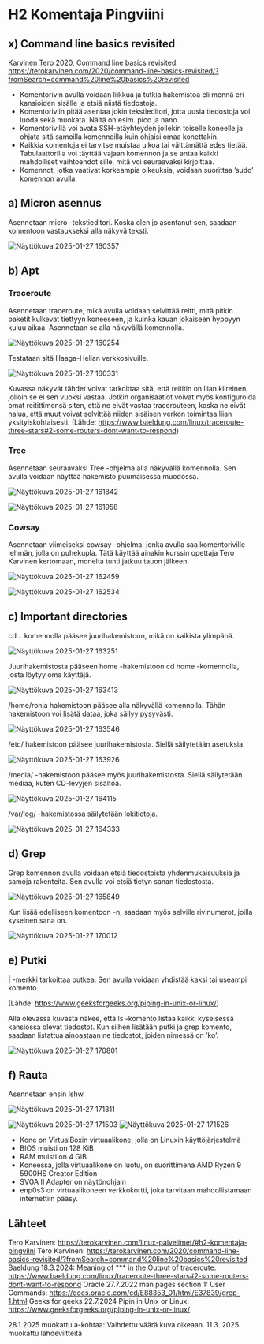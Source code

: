 # H2 Komentaja Pingviini
## x) Command line basics revisited
Karvinen Tero 2020, Command line basics revisited: https://terokarvinen.com/2020/command-line-basics-revisited/?fromSearch=command%20line%20basics%20revisited
-	Komentorivin avulla voidaan liikkua ja tutkia hakemistoa eli mennä eri kansioiden sisälle ja etsiä niistä tiedostoja.
-	Komentoriviin pitää asentaa jokin tekstieditori, jotta uusia tiedostoja voi luoda sekä muokata. Näitä on esim. pico ja nano.
-	Komentorivillä voi avata SSH-etäyhteyden jollekin toiselle koneelle ja ohjata sitä samoilla komennoilla kuin ohjaisi omaa konettakin.
-	Kaikkia komentoja ei tarvitse muistaa ulkoa tai välttämättä edes tietää. Tabulaattorilla voi täyttää vajaan komennon ja se antaa kaikki mahdolliset vaihtoehdot sille, mitä voi seuraavaksi kirjoittaa.
-	Komennot, jotka vaativat korkeampia oikeuksia, voidaan suorittaa ’sudo’ komennon avulla.

## a) Micron asennus
Asennetaan micro -tekstieditori. Koska olen jo asentanut sen, saadaan komentoon vastaukseksi alla näkyvä teksti.

![Näyttökuva 2025-01-27 160357](https://github.com/user-attachments/assets/340d4996-a17b-4b9a-9418-8077ca933136)

## b) Apt
### Traceroute
Asennetaan traceroute, mikä avulla voidaan selvittää reitti, mitä pitkin paketit kulkevat tiettyyn koneeseen, ja kuinka kauan jokaiseen hyppyyn kuluu aikaa. Asennetaan se alla näkyvällä komennolla.

![Näyttökuva 2025-01-27 160254](https://github.com/user-attachments/assets/36211129-531d-4625-a46d-9d491d987af2)


Testataan sitä Haaga-Helian verkkosivuille.

![Näyttökuva 2025-01-27 160331](https://github.com/user-attachments/assets/ce39638b-1f19-4e83-a092-e90316c9ec8c)


Kuvassa näkyvät tähdet voivat tarkoittaa sitä, että reititin on liian kiireinen, jolloin se ei sen vuoksi vastaa. Jotkin organisaatiot voivat myös konfiguroida omat reitittimensä siten, että ne eivät vastaa tracerouteen, koska ne eivät halua, että muut voivat selvittää niiden sisäisen verkon toimintaa liian yksityiskohtaisesti. (Lähde: https://www.baeldung.com/linux/traceroute-three-stars#2-some-routers-dont-want-to-respond)

### Tree
Asennetaan seuraavaksi Tree -ohjelma alla näkyvällä komennolla. Sen avulla voidaan näyttää hakemisto puumaisessa muodossa.

![Näyttökuva 2025-01-27 161842](https://github.com/user-attachments/assets/04b63971-f62d-4c47-b92a-e04e2087db12)

![Näyttökuva 2025-01-27 161958](https://github.com/user-attachments/assets/263a2de1-c6d0-4500-95d5-30142a2aa624)


### Cowsay
Asennetaan viimeiseksi cowsay -ohjelma, jonka avulla saa komentoriville lehmän, jolla on puhekupla. Tätä käyttää ainakin kurssin opettaja Tero Karvinen kertomaan, monelta tunti jatkuu tauon jälkeen.

![Näyttökuva 2025-01-27 162459](https://github.com/user-attachments/assets/35ca33b7-a500-48a7-a83b-3aee09fbf49b)

![Näyttökuva 2025-01-27 162534](https://github.com/user-attachments/assets/d7ce696e-447d-4ba9-af74-ebaf14a21e36)


## c) Important directories
cd .. komennolla pääsee juurihakemistoon, mikä on kaikista ylimpänä.

![Näyttökuva 2025-01-27 163251](https://github.com/user-attachments/assets/c050d3d2-48d7-42b7-8b5a-f2f120e9a31b)


Juurihakemistosta pääseen home -hakemistoon cd home -komennolla, josta löytyy oma käyttäjä.

![Näyttökuva 2025-01-27 163413](https://github.com/user-attachments/assets/c9d46a62-4e61-40d1-b733-0dab7704df41)


/home/ronja hakemistoon pääsee alla näkyvällä komennolla. Tähän hakemistoon voi lisätä dataa, joka säilyy pysyvästi.

![Näyttökuva 2025-01-27 163546](https://github.com/user-attachments/assets/0c2bb8ff-f12f-4f29-bfd2-6e9a40cb629f)


/etc/ hakemistoon pääsee juurihakemistosta. Siellä säilytetään asetuksia.

![Näyttökuva 2025-01-27 163926](https://github.com/user-attachments/assets/842e4538-c421-45cd-8644-dcccfb6a2b6a)


/media/ -hakemistoon pääsee myös juurihakemistosta. Siellä säilytetään mediaa, kuten CD-levyjen sisältöä.

![Näyttökuva 2025-01-27 164115](https://github.com/user-attachments/assets/c92ecdb2-9491-4912-930f-4efca2fa348f)


/var/log/  -hakemistossa säilytetään lokitietoja.

![Näyttökuva 2025-01-27 164333](https://github.com/user-attachments/assets/27dcd732-e687-4d14-9d13-c15d6d97a70b)


## d) Grep
Grep komennon avulla voidaan etsiä tiedostoista yhdenmukaisuuksia ja samoja rakenteita.
Sen avulla voi etsiä tietyn sanan tiedostosta.

![Näyttökuva 2025-01-27 165849](https://github.com/user-attachments/assets/fa8bf608-7b47-4051-87d7-cec10423cbeb)


Kun lisää edelliseen komentoon -n, saadaan myös selville rivinumerot, joilla kyseinen sana on.

![Näyttökuva 2025-01-27 170012](https://github.com/user-attachments/assets/c5c0de7d-6d1b-4e0b-9852-5a4f9d825e19)


## e) Putki
| -merkki tarkoittaa putkea. Sen avulla voidaan yhdistää kaksi tai useampi komento. 

(Lähde: https://www.geeksforgeeks.org/piping-in-unix-or-linux/)

 Alla olevassa kuvasta näkee, että ls -komento listaa kaikki kyseisessä kansiossa olevat tiedostot. Kun siihen lisätään putki ja grep komento, saadaan listattua ainoastaan ne tiedostot, joiden nimessä on ’ko’.
 
![Näyttökuva 2025-01-27 170801](https://github.com/user-attachments/assets/067ccd9f-34bd-438e-88a6-c9d582478141)


## f) Rauta
Asennetaan ensin lshw.

![Näyttökuva 2025-01-27 171311](https://github.com/user-attachments/assets/7b6f2a69-bc5c-4cf3-b026-58fa6fa60171)

![Näyttökuva 2025-01-27 171503](https://github.com/user-attachments/assets/640c3b16-5121-47d0-83e6-47d6992dfd5e)
![Näyttökuva 2025-01-27 171526](https://github.com/user-attachments/assets/bf38fc65-31bc-44f7-9c3a-5ee08c5a5c3d)


-	Kone on VirtualBoxin virtuaalikone, jolla on Linuxin käyttöjärjestelmä
-	BIOS muisti on 128 KiB
-	RAM muisti on 4 GiB
-	Koneessa, jolla virtuaalikone on luotu, on suorittimena AMD Ryzen 9 5900HS Creator Edition
-	SVGA II Adapter on näytönohjain
-	enp0s3 on virtuaalikoneen verkkokortti, joka tarvitaan mahdollistamaan internettiin pääsy.




## Lähteet
Tero Karvinen: https://terokarvinen.com/linux-palvelimet/#h2-komentaja-pingviini
Tero Karvinen: https://terokarvinen.com/2020/command-line-basics-revisited/?fromSearch=command%20line%20basics%20revisited
Baeldung 18.3.2024: Meaning of *** in the Output of traceroute: https://www.baeldung.com/linux/traceroute-three-stars#2-some-routers-dont-want-to-respond
Oracle 27.7.2022 man pages section 1: User Commands: https://docs.oracle.com/cd/E88353_01/html/E37839/grep-1.html
Geeks for geeks 22.7.2024 Pipin in Unix or Linux: https://www.geeksforgeeks.org/piping-in-unix-or-linux/

28.1.2025 muokattu a-kohtaa: Vaihdettu väärä kuva oikeaan.
11.3..2025 muokattu lähdeviitteitä
